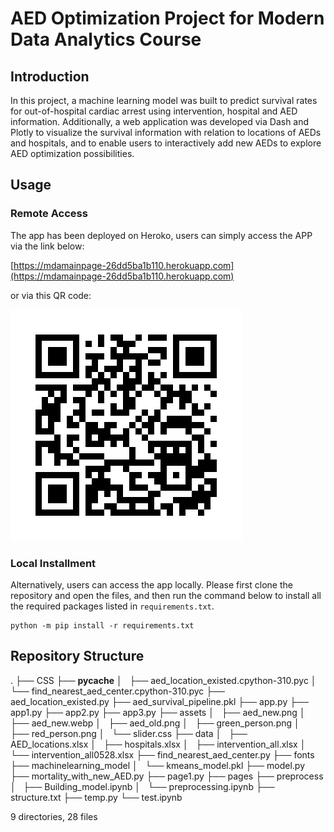 # AED Optimization Project for Modern Data Analytics Course
## Introduction
In this project, a machine learning model was built to predict survival rates for out-of-hospital cardiac arrest using intervention, hospital and AED information. Additionally, a web application was developed via Dash and Plotly to visualize the survival information with relation to locations of AEDs and hospitals, and to enable users to interactively add new AEDs to explore AED optimization possibilities.
## Usage
### Remote Access
The app has been deployed on Heroko, users can simply access the APP via the link below:

[https://mdamainpage-26dd5ba1b110.herokuapp.com](https://mdamainpage-26dd5ba1b110.herokuapp.com)

or via this QR code:

![QR Code](assets/heroku_app_qr.png)


### Local Installment
Alternatively, users can access the app locally. Please first clone the repository and open the files, and then run the command below to install all the required packages listed in `requirements.txt`.
```
python -m pip install -r requirements.txt
```
## Repository Structure
.
├── CSS
├── __pycache__
│   ├── aed_location_existed.cpython-310.pyc
│   └── find_nearest_aed_center.cpython-310.pyc
├── aed_location_existed.py
├── aed_survival_pipeline.pkl
├── app.py
├── app1.py
├── app2.py
├── app3.py
├── assets
│   ├── aed_new.png
│   ├── aed_new.webp
│   ├── aed_old.png
│   ├── green_person.png
│   ├── red_person.png
│   └── slider.css
├── data
│   ├── AED_locations.xlsx
│   ├── hospitals.xlsx
│   ├── intervention_all.xlsx
│   └── intervention_all0528.xlsx
├── find_nearest_aed_center.py
├── fonts
├── machinelearning_model
│   └── kmeans_model.pkl
├── model.py
├── mortality_with_new_AED.py
├── page1.py
├── pages
├── preprocess
│   ├── Building_model.ipynb
│   └── preprocessing.ipynb
├── structure.txt
├── temp.py
└── test.ipynb

9 directories, 28 files
